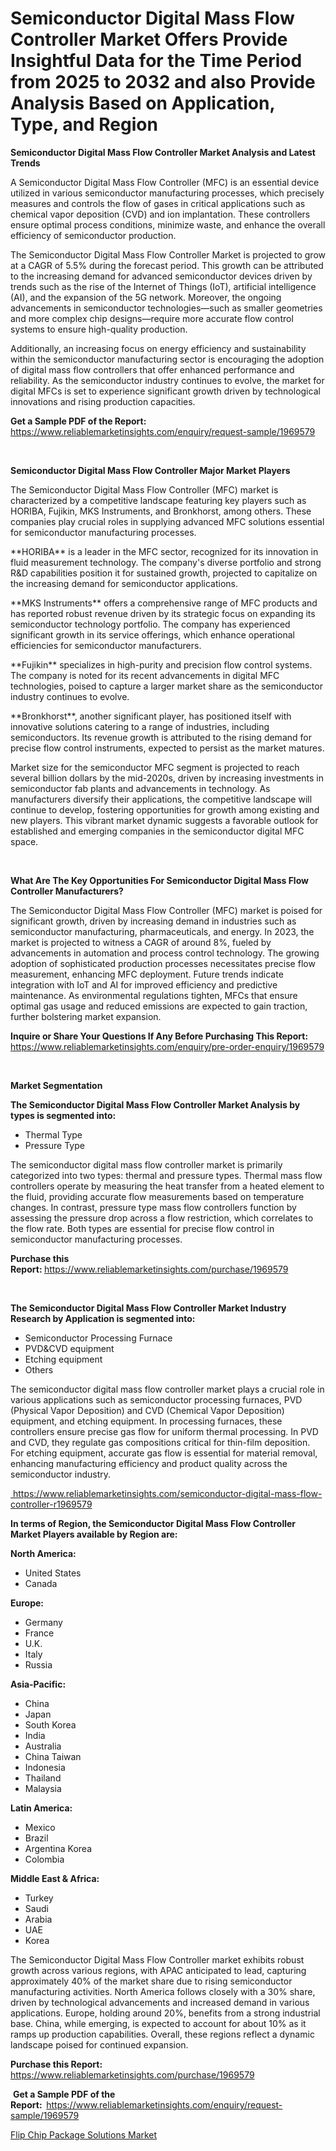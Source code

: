 <p><h1>Semiconductor Digital Mass Flow Controller Market Offers Provide Insightful Data for the Time Period from 2025 to 2032 and also Provide Analysis Based on Application, Type, and Region</h1></p><p><strong>Semiconductor Digital Mass Flow Controller Market Analysis and Latest Trends</strong></p>
<p><p>A Semiconductor Digital Mass Flow Controller (MFC) is an essential device utilized in various semiconductor manufacturing processes, which precisely measures and controls the flow of gases in critical applications such as chemical vapor deposition (CVD) and ion implantation. These controllers ensure optimal process conditions, minimize waste, and enhance the overall efficiency of semiconductor production.</p><p>The Semiconductor Digital Mass Flow Controller Market is projected to grow at a CAGR of 5.5% during the forecast period. This growth can be attributed to the increasing demand for advanced semiconductor devices driven by trends such as the rise of the Internet of Things (IoT), artificial intelligence (AI), and the expansion of the 5G network. Moreover, the ongoing advancements in semiconductor technologies—such as smaller geometries and more complex chip designs—require more accurate flow control systems to ensure high-quality production. </p><p>Additionally, an increasing focus on energy efficiency and sustainability within the semiconductor manufacturing sector is encouraging the adoption of digital mass flow controllers that offer enhanced performance and reliability. As the semiconductor industry continues to evolve, the market for digital MFCs is set to experience significant growth driven by technological innovations and rising production capacities.</p></p>
<p><strong>Get a Sample PDF of the Report:&nbsp;</strong> <a href="https://www.reliablemarketinsights.com/enquiry/request-sample/1969579?utm_campaign=2311&utm_medium=2&utm_source=Github&utm_content=ia&utm_term=13022025&utm_id=semiconductor-digital-mass-flow-controller">https://www.reliablemarketinsights.com/enquiry/request-sample/1969579</a></p>
<p>&nbsp;</p>
<p><strong>Semiconductor Digital Mass Flow Controller Major Market Players</strong></p>
<p><p>The Semiconductor Digital Mass Flow Controller (MFC) market is characterized by a competitive landscape featuring key players such as HORIBA, Fujikin, MKS Instruments, and Bronkhorst, among others. These companies play crucial roles in supplying advanced MFC solutions essential for semiconductor manufacturing processes.</p><p>**HORIBA** is a leader in the MFC sector, recognized for its innovation in fluid measurement technology. The company's diverse portfolio and strong R&D capabilities position it for sustained growth, projected to capitalize on the increasing demand for semiconductor applications.</p><p>**MKS Instruments** offers a comprehensive range of MFC products and has reported robust revenue driven by its strategic focus on expanding its semiconductor technology portfolio. The company has experienced significant growth in its service offerings, which enhance operational efficiencies for semiconductor manufacturers.</p><p>**Fujikin** specializes in high-purity and precision flow control systems. The company is noted for its recent advancements in digital MFC technologies, poised to capture a larger market share as the semiconductor industry continues to evolve.</p><p>**Bronkhorst**, another significant player, has positioned itself with innovative solutions catering to a range of industries, including semiconductors. Its revenue growth is attributed to the rising demand for precise flow control instruments, expected to persist as the market matures.</p><p>Market size for the semiconductor MFC segment is projected to reach several billion dollars by the mid-2020s, driven by increasing investments in semiconductor fab plants and advancements in technology. As manufacturers diversify their applications, the competitive landscape will continue to develop, fostering opportunities for growth among existing and new players. This vibrant market dynamic suggests a favorable outlook for established and emerging companies in the semiconductor digital MFC space.</p></p>
<p>&nbsp;</p>
<p><strong>What Are The Key Opportunities For Semiconductor Digital Mass Flow Controller Manufacturers?</strong></p>
<p><p>The Semiconductor Digital Mass Flow Controller (MFC) market is poised for significant growth, driven by increasing demand in industries such as semiconductor manufacturing, pharmaceuticals, and energy. In 2023, the market is projected to witness a CAGR of around 8%, fueled by advancements in automation and process control technology. The growing adoption of sophisticated production processes necessitates precise flow measurement, enhancing MFC deployment. Future trends indicate integration with IoT and AI for improved efficiency and predictive maintenance. As environmental regulations tighten, MFCs that ensure optimal gas usage and reduced emissions are expected to gain traction, further bolstering market expansion.</p></p>
<p><strong>Inquire or Share Your Questions If Any Before Purchasing This Report:</strong> <a href="https://www.reliablemarketinsights.com/enquiry/pre-order-enquiry/1969579?utm_campaign=2311&utm_medium=2&utm_source=Github&utm_content=ia&utm_term=13022025&utm_id=semiconductor-digital-mass-flow-controller">https://www.reliablemarketinsights.com/enquiry/pre-order-enquiry/1969579</a></p>
<p>&nbsp;</p>
<p><strong>Market Segmentation</strong></p>
<p><strong>The Semiconductor Digital Mass Flow Controller Market Analysis by types is segmented into:</strong></p>
<p><ul><li>Thermal Type</li><li>Pressure Type</li></ul></p>
<p><p>The semiconductor digital mass flow controller market is primarily categorized into two types: thermal and pressure types. Thermal mass flow controllers operate by measuring the heat transfer from a heated element to the fluid, providing accurate flow measurements based on temperature changes. In contrast, pressure type mass flow controllers function by assessing the pressure drop across a flow restriction, which correlates to the flow rate. Both types are essential for precise flow control in semiconductor manufacturing processes.</p></p>
<p><strong>Purchase this Report:&nbsp;</strong><a href="https://www.reliablemarketinsights.com/purchase/1969579?utm_campaign=2311&utm_medium=2&utm_source=Github&utm_content=ia&utm_term=13022025&utm_id=semiconductor-digital-mass-flow-controller">https://www.reliablemarketinsights.com/purchase/1969579</a></p>
<p>&nbsp;</p>
<p><strong>The Semiconductor Digital Mass Flow Controller Market Industry Research by Application is segmented into:</strong></p>
<p><ul><li>Semiconductor Processing Furnace</li><li>PVD&CVD equipment</li><li>Etching equipment</li><li>Others</li></ul></p>
<p><p>The semiconductor digital mass flow controller market plays a crucial role in various applications such as semiconductor processing furnaces, PVD (Physical Vapor Deposition) and CVD (Chemical Vapor Deposition) equipment, and etching equipment. In processing furnaces, these controllers ensure precise gas flow for uniform thermal processing. In PVD and CVD, they regulate gas compositions critical for thin-film deposition. For etching equipment, accurate gas flow is essential for material removal, enhancing manufacturing efficiency and product quality across the semiconductor industry.</p></p>
<p><a href="https://www.reliablemarketinsights.com/semiconductor-digital-mass-flow-controller-r1969579?utm_campaign=2311&utm_medium=2&utm_source=Github&utm_content=ia&utm_term=13022025&utm_id=semiconductor-digital-mass-flow-controller">&nbsp;https://www.reliablemarketinsights.com/semiconductor-digital-mass-flow-controller-r1969579</a></p>
<p><strong>In terms of Region, the Semiconductor Digital Mass Flow Controller Market Players available by Region are:</strong></p>
<p>
    <p> <strong> North America: </strong>
        <ul>
            <li>United States</li>
            <li>Canada</li>
        </ul>
        </p> 
    <p> <strong> Europe: </strong>
        <ul>
            <li>Germany</li>
            <li>France</li>
            <li>U.K.</li>
            <li>Italy</li>
            <li>Russia</li>
        </ul>
        </p> 
    <p> <strong> Asia-Pacific: </strong>
        <ul>
            <li>China</li>
            <li>Japan</li>
            <li>South Korea</li>
            <li>India</li>
            <li>Australia</li>
            <li>China Taiwan</li>
            <li>Indonesia</li>
            <li>Thailand</li>
            <li>Malaysia</li>
        </ul>
        </p> 
    <p> <strong> Latin America: </strong>
        <ul>
            <li>Mexico</li>
            <li>Brazil</li>
            <li>Argentina Korea</li>
            <li>Colombia</li>
        </ul>
        </p> 
    <p> <strong> Middle East & Africa: </strong>
        <ul>
            <li>Turkey</li>
            <li>Saudi</li>
            <li>Arabia</li>
            <li>UAE</li>
            <li>Korea</li>
        </ul>
    </p>
    </p>
<p><p>The Semiconductor Digital Mass Flow Controller market exhibits robust growth across various regions, with APAC anticipated to lead, capturing approximately 40% of the market share due to rising semiconductor manufacturing activities. North America follows closely with a 30% share, driven by technological advancements and increased demand in various applications. Europe, holding around 20%, benefits from a strong industrial base. China, while emerging, is expected to account for about 10% as it ramps up production capabilities. Overall, these regions reflect a dynamic landscape poised for continued expansion.</p></p>
<p><strong>Purchase this Report: </strong><a href="https://www.reliablemarketinsights.com/purchase/1969579?utm_campaign=2311&utm_medium=2&utm_source=Github&utm_content=ia&utm_term=13022025&utm_id=semiconductor-digital-mass-flow-controller">https://www.reliablemarketinsights.com/purchase/1969579</a></p>
<p>&nbsp;<strong>Get a Sample PDF of the Report:&nbsp;&nbsp;</strong><a href="https://www.reliablemarketinsights.com/enquiry/request-sample/1969579?utm_campaign=2311&utm_medium=2&utm_source=Github&utm_content=ia&utm_term=13022025&utm_id=semiconductor-digital-mass-flow-controller">https://www.reliablemarketinsights.com/enquiry/request-sample/1969579</a></p>
<p><strong></strong></p>
<p><p><a href="https://github.com/krinerstormy331/Market-Research-Report-List-1/blob/main/flip-chip-package-solutions-market.md?utm_campaign=2311&utm_medium=2&utm_source=Github&utm_content=ia&utm_term=13022025&utm_id=semiconductor-digital-mass-flow-controller">Flip Chip Package Solutions Market</a></p></p>